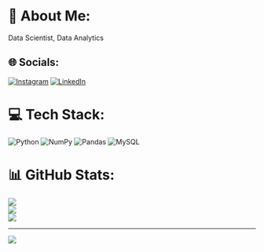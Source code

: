 # 💫 About Me:
Data Scientist, Data Analytics


## 🌐 Socials:
[![Instagram](https://img.shields.io/badge/Instagram-%23E4405F.svg?logo=Instagram&logoColor=white)](https://instagram.com/oguzsadiklar) [![LinkedIn](https://img.shields.io/badge/LinkedIn-%230077B5.svg?logo=linkedin&logoColor=white)](https://linkedin.com/in/oguzhansadiklar) 

# 💻 Tech Stack:
![Python](https://img.shields.io/badge/python-3670A0?style=for-the-badge&logo=python&logoColor=ffdd54) ![NumPy](https://img.shields.io/badge/numpy-%23013243.svg?style=for-the-badge&logo=numpy&logoColor=white) ![Pandas](https://img.shields.io/badge/pandas-%23150458.svg?style=for-the-badge&logo=pandas&logoColor=white)  ![MySQL](https://img.shields.io/badge/mysql-%2300f.svg?style=for-the-badge&logo=mysql&logoColor=white) 
# 📊 GitHub Stats:
![](https://github-readme-stats.vercel.app/api?username=oguzhansadiklar&theme=default&hide_border=false&include_all_commits=true&count_private=false)<br/>
![](https://github-readme-streak-stats.herokuapp.com/?user=oguzhansadiklar&theme=default&hide_border=false)<br/>
![](https://github-readme-stats.vercel.app/api/top-langs/?username=oguzhansadiklar&theme=default&hide_border=false&include_all_commits=true&count_private=false&layout=compact)

---
[![](https://visitcount.itsvg.in/api?id=oguzhansadiklar&icon=1&color=12)](https://visitcount.itsvg.in)

